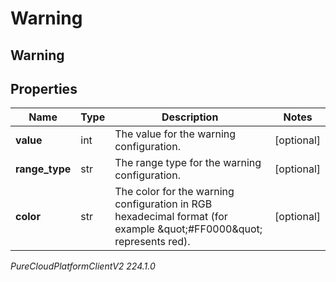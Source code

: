 # Warning

## Warning

## Properties

|Name | Type | Description | Notes|
|------------ | ------------- | ------------- | -------------|
| **value** | int | The value for the warning configuration. | [optional] |
| **range_type** | str | The range type for the warning configuration. | [optional] |
| **color** | str | The color for the warning configuration in RGB hexadecimal format (for example \&quot;#FF0000\&quot; represents red). | [optional] |



_PureCloudPlatformClientV2 224.1.0_
